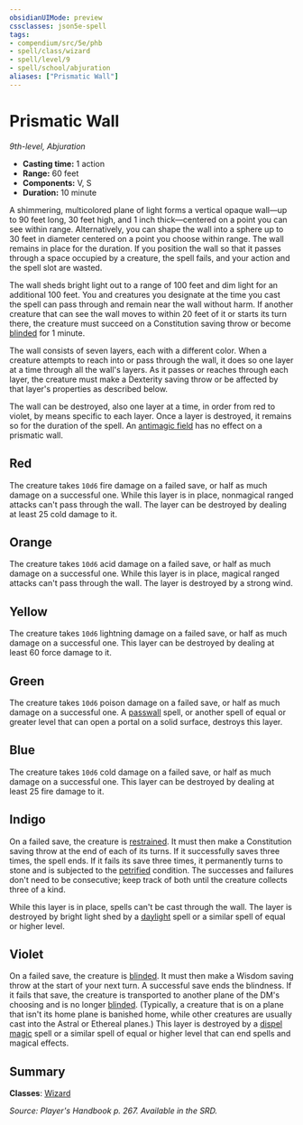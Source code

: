 ```yaml
---
obsidianUIMode: preview
cssclasses: json5e-spell
tags:
- compendium/src/5e/phb
- spell/class/wizard
- spell/level/9
- spell/school/abjuration
aliases: ["Prismatic Wall"]
---
```

# Prismatic Wall
*9th-level, Abjuration*  

- **Casting time:** 1 action
- **Range:** 60 feet
- **Components:** V, S
- **Duration:** 10 minute

A shimmering, multicolored plane of light forms a vertical opaque wall—up to 90 feet long, 30 feet high, and 1 inch thick—centered on a point you can see within range. Alternatively, you can shape the wall into a sphere up to 30 feet in diameter centered on a point you choose within range. The wall remains in place for the duration. If you position the wall so that it passes through a space occupied by a creature, the spell fails, and your action and the spell slot are wasted.

The wall sheds bright light out to a range of 100 feet and dim light for an additional 100 feet. You and creatures you designate at the time you cast the spell can pass through and remain near the wall without harm. If another creature that can see the wall moves to within 20 feet of it or starts its turn there, the creature must succeed on a Constitution saving throw or become [blinded](_conditions.md#blinded) for 1 minute.

The wall consists of seven layers, each with a different color. When a creature attempts to reach into or pass through the wall, it does so one layer at a time through all the wall's layers. As it passes or reaches through each layer, the creature must make a Dexterity saving throw or be affected by that layer's properties as described below.

The wall can be destroyed, also one layer at a time, in order from red to violet, by means specific to each layer. Once a layer is destroyed, it remains so for the duration of the spell. An [antimagic field](antimagic-field.md) has no effect on a prismatic wall.

## Red

The creature takes `10d6` fire damage on a failed save, or half as much damage on a successful one. While this layer is in place, nonmagical ranged attacks can't pass through the wall. The layer can be destroyed by dealing at least 25 cold damage to it.

## Orange

The creature takes `10d6` acid damage on a failed save, or half as much damage on a successful one. While this layer is in place, magical ranged attacks can't pass through the wall. The layer is destroyed by a strong wind.

## Yellow

The creature takes `10d6` lightning damage on a failed save, or half as much damage on a successful one. This layer can be destroyed by dealing at least 60 force damage to it.

## Green

The creature takes `10d6` poison damage on a failed save, or half as much damage on a successful one. A [passwall](passwall.md) spell, or another spell of equal or greater level that can open a portal on a solid surface, destroys this layer.

## Blue

The creature takes `10d6` cold damage on a failed save, or half as much damage on a successful one. This layer can be destroyed by dealing at least 25 fire damage to it.

## Indigo

On a failed save, the creature is [restrained](_conditions.md#restrained). It must then make a Constitution saving throw at the end of each of its turns. If it successfully saves three times, the spell ends. If it fails its save three times, it permanently turns to stone and is subjected to the [petrified](_conditions.md#petrified) condition. The successes and failures don't need to be consecutive; keep track of both until the creature collects three of a kind.

While this layer is in place, spells can't be cast through the wall. The layer is destroyed by bright light shed by a [daylight](daylight.md) spell or a similar spell of equal or higher level.

## Violet

On a failed save, the creature is [blinded](_conditions.md#blinded). It must then make a Wisdom saving throw at the start of your next turn. A successful save ends the blindness. If it fails that save, the creature is transported to another plane of the DM's choosing and is no longer [blinded](_conditions.md#blinded). (Typically, a creature that is on a plane that isn't its home plane is banished home, while other creatures are usually cast into the Astral or Ethereal planes.) This layer is destroyed by a [dispel magic](dispel-magic.md) spell or a similar spell of equal or higher level that can end spells and magical effects.

## Summary

**Classes**: [Wizard](wizard.md)

*Source: Player's Handbook p. 267. Available in the SRD.*